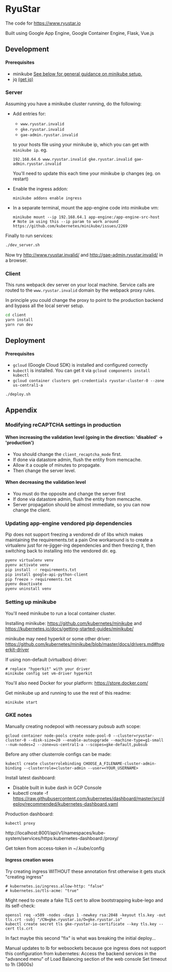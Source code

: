 # RyuStar

The code for https://www.ryustar.io

Built using Google App Engine, Google Container Engine, Flask, Vue.js

## Development

#### Prerequisites
- minikube [See below for general guidance on minikube setup.](#setting-up-minikube)
- jq [(get jq)](https://stedolan.github.io/jq/download/)

### Server
Assuming you have a minikube cluster running, do the following:
- Add entries for:
  - `www.ryustar.invalid`
  - `gke.ryustar.invalid`
  - `gae-admin.ryustar.invalid`

  to your hosts file using your minikube ip, which you can get with `minikube ip`. eg.

      192.168.64.6 www.ryustar.invalid gke.ryustar.invalid gae-admin.ryustar.invalid

  You'll need to update this each time your minikube ip changes (eg. on restart)
- Enable the ingress addon:

      minikube addons enable ingress

- In a separate terminal, mount the app-engine code into minikube vm:

      minikube mount --ip 192.168.64.1 app-engine:/app-engine-src-host
      # Note im using this --ip param to work around https://github.com/kubernetes/minikube/issues/2269


Finally to run services:
``` bash
./dev_server.sh
```
Now try http://www.ryustar.invalid/ and http://gae-admin.ryustar.invalid/ in a browser.

### Client

This runs webpack dev server on your local machine.
Service calls are routed to the `www.ryustar.invalid` domain by the webpack proxy rules.

In principle you could change the proxy to point to the production backend and bypass all the local server setup.

``` bash
cd client
yarn install
yarn run dev
```

## Deployment
#### Prerequisites
- `gcloud` (Google Cloud SDK) is installed and configured correctly
- `kubectl` is installed. You can get it via `gcloud components install kubectl`
- `gcloud container clusters get-credentials ryustar-cluster-0 --zone us-central1-a`

``` bash
./deploy.sh
```

## Appendix

### Modifying reCAPTCHA settings in production

#### When increasing the validation level (going in the direction: 'disabled' -> 'production')
- You should change the `client_recaptcha_mode` first.
- If done via datastore admin, flush the entity from memcache.
- Allow it a couple of minutes to propagate.
- Then change the server level.
#### When decreasing the validation level
- You must do the opposite and change the server first
- If done via datastore admin, flush the entity from memcache.
- Server propagation should be almost immediate, so you can now change the client.


### Updating app-engine vendored pip dependencies
Pip does not support freezing a vendored dir of libs which makes maintaining the requirements.txt a pain
One workaround is to create a virtualenv just for re-jigger-ing dependencies and then freezing it,
then switching back to installing into the vendored dir. eg.
```bash
pyenv virtualenv venv
pyenv activate venv
pip install -r requirements.txt
pip install google-api-python-client
pip freeze > requirements.txt
pyenv deactivate
pyenv uninstall venv
```

### Setting up minikube
You'll need minikube to run a local container cluster.

Installing minikube: https://github.com/kubernetes/minikube and https://kubernetes.io/docs/getting-started-guides/minikube/

minikube may need hyperkit or some other driver: https://github.com/kubernetes/minikube/blob/master/docs/drivers.md#hyperkit-driver

If using non-default (virtualbox) driver:

    # replace "hyperkit" with your driver
    minikube config set vm-driver hyperkit

You'll also need Docker for your platform: https://store.docker.com/

Get minikube up and running to use the rest of this readme:

    minikube start

### GKE notes
Manually creating nodepool with necessary pubsub auth scope:

    gcloud container node-pools create node-pool-0 --cluster=ryustar-cluster-0 --disk-size=20 --enable-autoupgrade --machine-type=g1-small --num-nodes=2 --zone=us-central1-a --scopes=gke-default,pubsub

Before any other clusterrole configs can be made:

    kubectl create clusterrolebinding CHOOSE_A_FILENAME-cluster-admin-binding --clusterrole=cluster-admin --user=<YOUR_USERNAME>

Install latest dashboard:
- Disable built in kube dash in GCP Console
- kubectl create -f https://raw.githubusercontent.com/kubernetes/dashboard/master/src/deploy/recommended/kubernetes-dashboard.yaml

Production dashboard:

    kubectl proxy

http://localhost:8001/api/v1/namespaces/kube-system/services/https:kubernetes-dashboard:/proxy/

Get token from access-token in ~/.kube/config

#### Ingress creation woes
Try creating ingress WITHOUT these annotation first otherwise it gets stuck "creating ingress"

    # kubernetes.io/ingress.allow-http: "false"
    # kubernetes.io/tls-acme: "true"

Might need to create a fake TLS cert to allow bootstrapping kube-lego and its self-check:

    openssl req -x509 -nodes -days 1 -newkey rsa:2048 -keyout tls.key -out tls.crt -subj "/CN=gke.ryustar.io/O=gke.ryustar.io"
    kubectl create secret tls gke-ryustar-io-certificate --key tls.key --cert tls.crt

In fact maybe this second "fix" is what was breaking the initial deploy...

Manual updates to lb for websockets because gce ingress does not support this configuration from kubernetes:
Access the backend services in the "advanced menu" of Load Balancing section of the web console
Set timeout to 1h (3600s)
